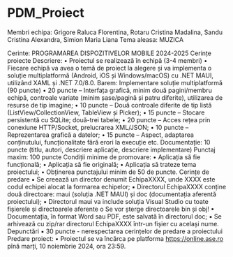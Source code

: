 ﻿# PDM_Proiect

Membri echipa: Grigore Raluca Florentina, Rotaru Cristina Madalina, Sandu Cristina Alexandra, Simion Maria Liana
Tema aleasa: MUZICA


Cerinte:
PROGRAMAREA DISPOZITIVELOR MOBILE
2024-2025
Cerințe proiecte
Descriere:
• Proiectul se realizează în echipă (3-4 membri)
• Fiecare echipă va avea o temă de proiect la alegere și va implementa o soluție multiplatformă
(Android, iOS și Windows/macOS) cu .NET MAUI, utilizând XAML și .NET 7.0/8.0.
Barem:
Implementare soluție multiplatformă (90 puncte)
• 20 puncte – Interfața grafică, minim două pagini/membru echipă, controale variate (minim
șase/pagină și patru diferite), utilizarea de resurse de tip imagine;
• 10 puncte – Două controale diferite de tip listă (ListView/CollectionView, TableView și Picker);
• 15 puncte – Stocare persistentă cu SQLite; două-trei tabele;
• 20 puncte – Acces rețea prin conexiune HTTP/Socket, prelucrarea XML/JSON;
• 10 puncte – Reprezentarea grafică a datelor;
• 15 puncte – Aspect, adaptarea conținutului, funcționalitate fără erori la execuție etc.
Documentație: 10 puncte (titlu, autori, descriere aplicație, descriere implementare)
Punctaj maxim: 100 puncte
Condiții minime de promovare:
• Aplicația să fie funcțională;
• Aplicația să fie originală;
• Aplicația să trateze tema proiectului;
• Obținerea punctajului minim de 50 de puncte.
Cerințe de predare
▪ Se creează un director denumit EchipaXXXX, unde XXXX este codul echipei alocat la formarea
echipelor;
▪ Directorul EchipaXXXX conține două directoare: maui (soluția .NET MAUI) și doc
(documentația aferentă proiectului);
▪ Directorul maui va include soluția Visual Studio cu toate fișierele și directoarele aferente
o Se vor șterge directoarele bin și obj!
▪ Documentația, în format Word sau PDF, este salvată în directorul doc;
▪ Se arhivează cu zip/rar directorul EchipaXXXX într-un fișier cu același nume.
Depunctări
▪ 30 puncte - nerespectarea cerințelor de predare a proiectului
Predare proiect:
▪ Proiectul se va încărca pe platforma https://online.ase.ro pînă marți, 10 noiembrie 2024, ora
23:59.
